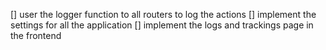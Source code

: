 [] user the logger function to all routers to log the actions 
[] implement the settings for all the application
[] implement the logs and trackings page in the frontend